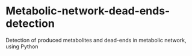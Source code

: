 # Metabolic-network-dead-ends-detection
Detection of produced metabolites and dead-ends in metabolic network, using Python
